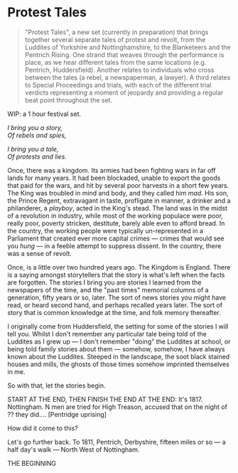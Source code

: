 # Protest Tales


> "Protest Tales", a new set (currently in preparation) that brings together several separate tales of protest and revolt, from the Luddites of Yorkshire and Nottinghamshire, to the Blanketeers and the Pentrich Rising. One strand that weaves through the performance is place, as we hear different tales from the same locations (e.g. Pentrich, Huddersfield). Another relates to individuals who cross between the tales (a rebel, a newspaperman, a lawyer). A third relates to Special Proceedings and trials, with each of the different trial verdicts representing a moment of jeopardy and providing a regular beat point throughout the set.

WIP: a 1 hour festival set.

*I bring you a story,*  
*Of rebels and spies,*  

*I bring you a tale,*  
*Of protests and lies.*

Once, there was a kingdom. Its armies had been fighting wars in far off lands for many years. It had been blockaded, unable to export the goods that paid for the wars, and hit by several poor harvests in a short few years. The King was troubled in mind and body, and they called him *mad*. His son, the Prince Regent, extravagant in taste, profligate in manner, a drinker and a philanderer, a *playboy*, acted in the King's stead. The land was in the midst of a revolution in industry, while most of the working populace were poor, really poor, poverty stricken, destitute, barely able even to afford bread. In the country, the working people were typically un-represented in a Parliament that created ever more capital crimes — crimes that would see you *hung* — in a feeble attempt to suppress dissent. In the country, there was a sense of revolt.

Once, is a little over two hundred years ago. The Kingdom is England. There is a saying amongst storytellers that the story is what's left when the facts are forgotten. The stories I bring you are stories I learned from the newspapers of the time, and the "past times" memorial columns of a generation, fifty years or so, later. The sort of news stories you might have read, or heard second hand, and perhaps recalled years later. The sort of story that is common knowledge at the time, and folk memory thereafter.

I originally come from Huddersfield, the setting for some of the stories I will tell you. Whilst I don't remember any particular tale being told of the Luddites as I grew up — I don't remember "doing" the Luddites at school, or being told family stories about them — somehow, somehow, I have always known about the Luddites. Steeped in the landscape, the soot black stained houses and mills, the ghosts of those times somehow imprinted themselves in me.

So with that, let the stories begin.

START AT THE END, THEN FINISH THE END AT THE END: It's 1817. Nottingham. N men are tried for High Treason, accused that on the night of ?? they did.... [Pentridge uprising]

How did it come to this?

Let's go further back. To 1811, Pentrich, Derbyshire, fifteen miles or so — a half day's walk — North West of Nottingham.

THE BEGINNING